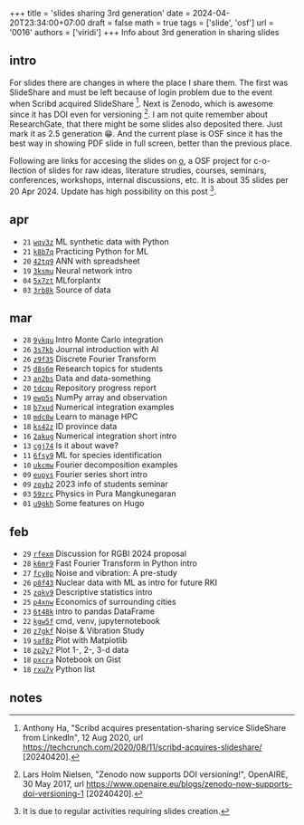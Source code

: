 +++
title = 'slides sharing 3rd generation'
date = 2024-04-20T23:34:00+07:00
draft = false
math = true
tags = ['slide', 'osf']
url = '0016'
authors = ['viridi']
+++
Info about 3rd generation in sharing slides <!--more-->


## intro
For slides there are changes in where the place I share them. The first was SlideShare and must be left because of login problem due to the event when Scribd acquired SlideShare [^ha_2020]. Next is Zenodo, which is awesome since it has DOI even for versioning [^nielsen_2017]. I am not quite remember about ResearchGate, that there might be some slides also deposited there. Just mark it as 2.5 generation :grin:. And the current plase is OSF since it has the best way in showing PDF slide in full screen, better than the previous place.


Following are links for accesing the slides on [o](https://osf.io/gv8h5/), a OSF project for c-o-llection of slides for raw ideas, literature strudies, courses, seminars, conferences, workshops, internal discussions, etc. It is about 35 slides per 20 Apr 2024. Update has high possibility on this post [^update].


## apr
+ `21` [`wqv3z`](https://osf.io/wqv3z) ML synthetic data with Python
+ `21` [`k8b7q`](https://osf.io/k8b7q) Practicing Python for ML
+ `20` [`42tq9`](https://osf.io/42tq9) ANN with spreadsheet
+ `19` [`3ksmu`](https://osf.io/3ksmu) Neural network intro
+ `04` [`5x7zt`](https://osf.io/5x7zt) MLforplantx
+ `03` [`3rb8k`](https://osf.io/3rb8k) Source of data


## mar
+ `28` [`9ykqu`](https://osf.io/9ykqu) Intro Monte Carlo integration
+ `26` [`3s7kb`](https://osf.io/3s7kb) Journal introduction with AI
+ `26` [`z9f35`](https://osf.io/z9f35) Discrete Fourier Transform
+ `25` [`d8s6m`](https://osf.io/d8s6m) Research topics for students
+ `23` [`an2bs`](https://osf.io/an2bs) Data and data-something
+ `20` [`tdcqu`](https://osf.io/tdcqu) Repository progress report
+ `19` [`ewp5s`](https://osf.io/ewp5s) NumPy array and observation
+ `18` [`b7xud`](https://osf.io/b7xud) Numerical integration examples
+ `18` [`mdc8w`](https://osf.io/mdc8w) Learn to manage HPC
+ `18` [`ks42z`](https://osf.io/ks42z) ID province data
+ `16` [`2akug`](https://osf.io/2akug) Numerical integration short intro
+ `13` [`cgj74`](https://osf.io/cgj74) Is it about wave?
+ `11` [`6fsy9`](https://osf.io/6fsy9) ML for species identification
+ `10` [`ukcmw`](https://osf.io/ukcmw) Fourier decomposition examples
+ `09` [`eupys`](https://osf.io/eupys) Fourier series short intro
+ `09` [`zqyb2`](https://osf.io/zqyb2) 2023 info of students seminar
+ `03` [`59zrc`](https://osf.io/59zrc) Physics in Pura Mangkunegaran
+ `01` [`u9gkh`](https://osf.io/u9gkh) Some features on Hugo


## feb
+ `29` [`rfexm`](https://osf.io/rfexm) Discussion for RGBI 2024 proposal
+ `28` [`k6mr9`](https://osf.io/k6mr9) Fast Fourier Transform in Python intro
+ `27` [`fcy8p`](https://osf.io/fcy8p) Noise and vibration: A pre-study
+ `26` [`p8f43`](https://osf.io/p8f43) Nuclear data with ML as intro for future RKI
+ `25` [`zqkv9`](https://osf.io/zqkv9) Descriptive statistics intro
+ `25` [`p4xnw`](https://osf.io/p4xnw) Economics of surrounding cities
+ `23` [`6t48k`](https://osf.io/6t48k) intro to pandas DataFrame
+ `22` [`kgw5f`](https://osf.io/kgw5f) cmd, venv, jupyternotebook
+ `20` [`z7gkf`](https://osf.io/z7gkf) Noise & Vibration Study
+ `19` [`saf8z`](https://osf.io/saf8z) Plot with Matplotlib
+ `18` [`zp2y7`](https://osf.io/zp2y7) Plot 1-, 2-, 3-d data
+ `18` [`pxcra`](https://osf.io/pxcra) Notebook on Gist
+ `18` [`rxu7v`](https://osf.io/rxu7v) Python list


## notes
[^ha_2020]: Anthony Ha, "Scribd acquires presentation-sharing service SlideShare from LinkedIn", 12 Aug 2020, url https://techcrunch.com/2020/08/11/scribd-acquires-slideshare/ [20240420].
[^nielsen_2017]: Lars Holm Nielsen, "Zenodo now supports DOI versioning!", OpenAIRE, 30 May 2017, url https://www.openaire.eu/blogs/zenodo-now-supports-doi-versioning-1 [20240420].
[^update]: It is due to regular activities requiring slides creation.
